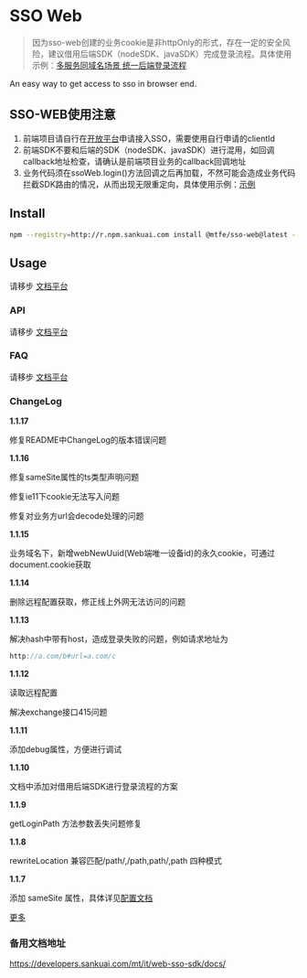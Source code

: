 SSO Web
======

> 因为sso-web创建的业务cookie是非httpOnly的形式，存在一定的安全风险，建议借用后端SDK（nodeSDK、javaSDK）完成登录流程。具体使用示例：[多服务同域名场景 统一后端登录流程](https://km.sankuai.com/page/214813183)

An easy way to get access to sso in browser end.

## SSO-WEB使用注意

1. 前端项目请自行在[开放平台](https://open.sankuai.com)申请接入SSO，需要使用自行申请的clientId
2. 前端SDK不要和后端的SDK（nodeSDK、javaSDK）进行混用，如回调callback地址检查，请确认是前端项目业务的callback回调地址
3. 业务代码须在ssoWeb.login()方法回调之后再加载，不然可能会造成业务代码拦截SDK路由的情况，从而出现无限重定向，具体使用示例：[示例](https://docs.sankuai.com/mt/it/web-sso-sdk/docs/more_access/)

## Install

```bash
npm --registry=http://r.npm.sankuai.com install @mtfe/sso-web@latest --save
```

## Usage

请移步 [文档平台](http://docs.sankuai.com/doc/it/web-sso-sdk/)

### API

请移步 [文档平台](http://docs.sankuai.com/doc/it/web-sso-sdk/apis/)

### FAQ

请移步 [文档平台](http://docs.sankuai.com/doc/it/web-sso-sdk/faq/)

### ChangeLog

**1.1.17**

修复README中ChangeLog的版本错误问题

**1.1.16**

修复sameSite属性的ts类型声明问题

修复ie11下cookie无法写入问题

修复对业务方url会decode处理的问题

**1.1.15**

业务域名下，新增webNewUuid(Web端唯一设备id)的永久cookie，可通过document.cookie获取

**1.1.14**

删除远程配置获取，修正线上外网无法访问的问题

**1.1.13**

解决hash中带有host，造成登录失败的问题，例如请求地址为
```javascript
http://a.com/b#url=a.com/c
```

**1.1.12**

读取远程配置

解决exchange接口415问题

**1.1.11**

添加debug属性，方便进行调试

**1.1.10**

文档中添加对借用后端SDK进行登录流程的方案

**1.1.9**

getLoginPath 方法参数丢失问题修复

**1.1.8**

rewriteLocation 兼容匹配/path/,/path,path/,path 四种模式

**1.1.7**

添加 sameSite 属性，具体详见[配置文档](https://docs.sankuai.com/mt/it/web-sso-sdk/docs/configuration/)

[更多](https://km.sankuai.com/page/70378891)

### 备用文档地址

https://developers.sankuai.com/mt/it/web-sso-sdk/docs/
